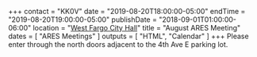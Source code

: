 +++
contact = "KK0V"
date = "2019-08-20T18:00:00-05:00"
endTime = "2019-08-20T19:00:00-05:00"
publishDate = "2018-09-01T01:00:00-06:00"
location = "[West Fargo City Hall](/places/west-fargo-city-hall/)"
title = "August ARES Meeting"
dates = [ "ARES Meetings" ]
outputs = [ "HTML", "Calendar" ]
+++
Please enter through the north
doors adjacent to the 4th Ave E parking lot.
